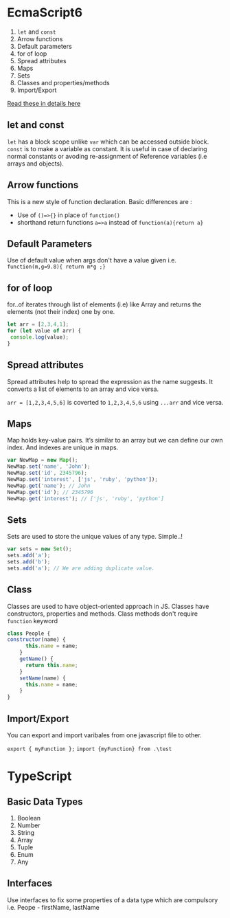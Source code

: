 # EcmaScript6

1. `let` and `const`
2. Arrow functions
3. Default parameters
4. for of loop
5. Spread attributes
6. Maps
7. Sets
8. Classes and properties/methods
9. Import/Export

[Read these in details here](https://codeburst.io/es6-tutorial-for-beginners-5f3c4e7960be)

## let and const

`let` has a block scope unlike  `var` which can be accessed outside block.
`const` is to make a variable as constant. It is useful in case of declaring normal constants or avoding re-assignment of Reference variables (i.e arrays and objects).

## Arrow functions

This is a new style of function declaration.
Basic differences are :

* Use of `()=>{}` in place of `function()`
* shorthand return functions  `a=>a` instead of `function(a){return a}`

## Default Parameters

Use of default value when args don't have a value given i.e. `function(m,g=9.8){ return m*g ;}`

## for of loop

for..of iterates through list of elements (i.e) like Array and returns the elements (not their index) one by one.

```javascript
let arr = [2,3,4,1];
for (let value of arr) {
 console.log(value);
}
```

## Spread attributes

Spread attributes help to spread the expression as the name suggests. It converts a list of elements to an array and vice versa.

`arr = [1,2,3,4,5,6]`  is coverted to `1,2,3,4,5,6` using `...arr` and vice versa.

## Maps

Map holds key-value pairs. It’s similar to an array but we can define our own index. And indexes are unique in maps.

```javascript
var NewMap = new Map();
NewMap.set('name', 'John'); 
NewMap.set('id', 2345796);
NewMap.set('interest', ['js', 'ruby', 'python']);
NewMap.get('name'); // John
NewMap.get('id'); // 2345796
NewMap.get('interest'); // ['js', 'ruby', 'python']
```

## Sets

Sets are used to store the unique values of any type. Simple..!

```javascript
var sets = new Set();
sets.add('a');
sets.add('b');
sets.add('a'); // We are adding duplicate value.
```

## Class

Classes are used to have object-oriented approach in JS. Classes have constructors, properties and methods. Class methods don't require `function` keyword

```javascript
class People {
constructor(name) {
      this.name = name;
    }
    getName() {
      return this.name;
    }
    setName(name) {
      this.name = name;
    }
}
```

## Import/Export

You can export and import varibales from one javascript file to other.

`export { myFunction };`
`import {myFunction} from .\test`


# TypeScript

## Basic Data Types

1. Boolean
2. Number
3. String
4. Array
5. Tuple
6. Enum
7. Any

## Interfaces

Use interfaces to fix some properties of a data type which are compulsory i.e. Peope - firstName, lastName